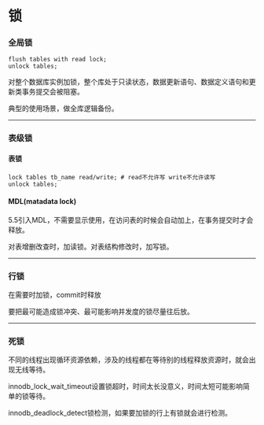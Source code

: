 # 锁

### 全局锁

```mysql
flush tables with read lock;
unlock tables;
```

对整个数据库实例加锁，整个库处于只读状态，数据更新语句、数据定义语句和更新类事务提交会被阻塞。

典型的使用场景，做全库逻辑备份。

------

### 表级锁

#### 表锁

```mysql
lock tables tb_name read/write; # read不允许写 write不允许读写
unlock tables;
```

#### MDL(matadata lock)

5.5引入MDL，不需要显示使用，在访问表的时候会自动加上，在事务提交时才会释放。

对表增删改查时，加读锁。对表结构修改时，加写锁。

------

### 行锁

在需要时加锁，commit时释放

要把最可能造成锁冲突、最可能影响并发度的锁尽量往后放。

------

### 死锁

不同的线程出现循环资源依赖，涉及的线程都在等待别的线程释放资源时，就会出现无线等待。

innodb_lock_wait_timeout设置锁超时，时间太长没意义，时间太短可能影响简单的锁等待。

innodb_deadlock_detect锁检测，如果要加锁的行上有锁就会进行检测。

 

